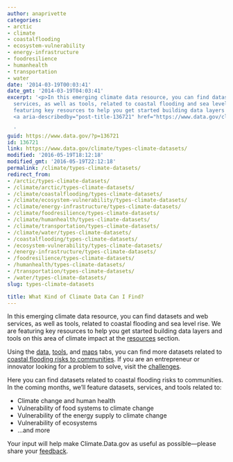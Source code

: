 ```yaml
---
author: anaprivette
categories:
- arctic
- climate
- coastalflooding
- ecosystem-vulnerability
- energy-infrastructure
- foodresilience
- humanhealth
- transportation
- water
date: '2014-03-19T00:03:41'
date_gmt: '2014-03-19T04:03:41'
excerpt: '<p>In this emerging climate data resource, you can find datasets and web
  services, as well as tools, related to coastal flooding and sea level rise. We are
  featuring key resources to help you get started building data layers and tools &hellip;
  <a aria-describedby="post-title-136721" href="https://www.data.gov/climate/types-climate-datasets/">Continued</a></p>

  '
guid: https://www.data.gov/?p=136721
id: 136721
link: https://www.data.gov/climate/types-climate-datasets/
modified: '2016-05-19T18:12:18'
modified_gmt: '2016-05-19T22:12:18'
permalink: /climate/types-climate-datasets/
redirect_from:
- /arctic/types-climate-datasets/
- /climate/arctic/types-climate-datasets/
- /climate/coastalflooding/types-climate-datasets/
- /climate/ecosystem-vulnerability/types-climate-datasets/
- /climate/energy-infrastructure/types-climate-datasets/
- /climate/foodresilience/types-climate-datasets/
- /climate/humanhealth/types-climate-datasets/
- /climate/transportation/types-climate-datasets/
- /climate/water/types-climate-datasets/
- /coastalflooding/types-climate-datasets/
- /ecosystem-vulnerability/types-climate-datasets/
- /energy-infrastructure/types-climate-datasets/
- /foodresilience/types-climate-datasets/
- /humanhealth/types-climate-datasets/
- /transportation/types-climate-datasets/
- /water/types-climate-datasets/
slug: types-climate-datasets

title: What Kind of Climate Data Can I Find?
---
```

In this emerging climate data resource, you can find datasets and web services, as well as tools, related to coastal flooding and sea level rise. We are featuring key resources to help you get started building data layers and tools on this area of climate impact at the [resources](https://www.data.gov/climate/climate-resources) section.


Using the [data](http://catalog.data.gov/dataset?groups=climate5434&_groups_limit=0), [tools](/climate/climate-tools), and [maps](/climate/hurricanes-tropical-storms/) tabs, you can find more datasets related to [coastal flooding risks to communities](https://www.data.gov/coastalflooding/). If you are an entrepreneur or innovator looking for a problem to solve, visit the [challenges](/climate/climate-challenges).


Here you can find datasets related to coastal flooding risks to communities. In the coming months, we’ll feature datasets, services, and tools related to:


* Climate change and human health
* Vulnerability of food systems to climate change
* Vulnerability of the energy supply to climate change
* Vulnerability of ecosystems
* …and more


Your input will help make Climate.Data.gov as useful as possible—please share your [feedback](/climate/climate-feedback/).


